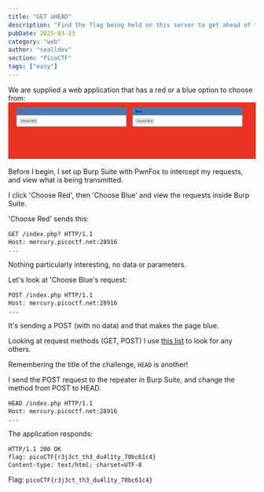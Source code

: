 ```yaml
---
title: "GET aHEAD"
description: "Find the flag being held on this server to get ahead of the competition http://mercury.picoctf.net:28916/\n\nHint: Maybe you have more than 2 choices\nHint: Check out tools like Burpsuite to modify your requests and look at the responses"
pubDate: 2025-03-13
category: "web"
author: "sealldev"
section: "PicoCTF"
tags: ["easy"]
---
```


We are supplied a web application that has a red or a blue option to choose from:
![redorblue.png](images/picoctf/getahead/redorblue.png)

Before I begin, I set up Burp Suite with PwnFox to intercept my requests, and view what is being transmitted.

I click 'Choose Red', then 'Choose Blue' and view the requests inside Burp Suite.

'Choose Red' sends this:
```
GET /index.php? HTTP/1.1
Host: mercury.picoctf.net:28916
...
```

Nothing particularly interesting, no data or parameters.

Let's look at 'Choose Blue's request:
```
POST /index.php HTTP/1.1
Host: mercury.picoctf.net:28916
...
```

It's sending a POST (with no data) and that makes the page blue.

Looking at request methods (GET, POST) I use [this list](https://developer.mozilla.org/en-US/docs/Web/HTTP/Methods) to look for any others.

Remembering the title of the challenge, `HEAD` is another!

I send the POST request to the repeater in Burp Suite, and change the method from POST to HEAD.
```
HEAD /index.php HTTP/1.1
Host: mercury.picoctf.net:28916
...
```

The application responds:
```
HTTP/1.1 200 OK
flag: picoCTF{r3j3ct_th3_du4l1ty_70bc61c4}
Content-type: text/html; charset=UTF-8
```

Flag: `picoCTF{r3j3ct_th3_du4l1ty_70bc61c4}`